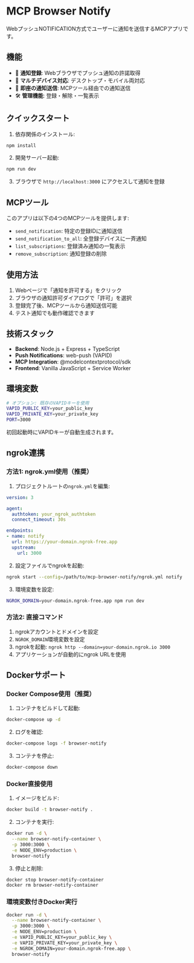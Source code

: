 # MCP Browser Notify

WebプッシュNOTIFICATION方式でユーザーに通知を送信するMCPアプリです。

## 機能

- 🔔 **通知登録**: Webブラウザでプッシュ通知の許諾取得
- 📱 **マルチデバイス対応**: デスクトップ・モバイル両対応
- 🚀 **即座の通知送信**: MCPツール経由での通知送信
- 🛠️ **管理機能**: 登録・解除・一覧表示

## クイックスタート

1. 依存関係のインストール:
```bash
npm install
```

2. 開発サーバー起動:
```bash
npm run dev
```

3. ブラウザで `http://localhost:3000` にアクセスして通知を登録

## MCPツール

このアプリは以下の4つのMCPツールを提供します:

- `send_notification`: 特定の登録IDに通知送信
- `send_notification_to_all`: 全登録デバイスに一斉通知
- `list_subscriptions`: 登録済み通知の一覧表示
- `remove_subscription`: 通知登録の削除

## 使用方法

1. Webページで「通知を許可する」をクリック
2. ブラウザの通知許可ダイアログで「許可」を選択
3. 登録完了後、MCPツールから通知送信可能
4. テスト通知でも動作確認できます

## 技術スタック

- **Backend**: Node.js + Express + TypeScript
- **Push Notifications**: web-push (VAPID)
- **MCP Integration**: @modelcontextprotocol/sdk
- **Frontend**: Vanilla JavaScript + Service Worker

## 環境変数

```bash
# オプション: 既存のVAPIDキーを使用
VAPID_PUBLIC_KEY=your_public_key
VAPID_PRIVATE_KEY=your_private_key
PORT=3000
```

初回起動時にVAPIDキーが自動生成されます。

## ngrok連携

### 方法1: ngrok.yml使用（推奨）

1. プロジェクトルートの`ngrok.yml`を編集:
```yaml
version: 3

agent:
  authtoken: your_ngrok_authtoken
  connect_timeout: 30s

endpoints:
- name: notify
  url: https://your-domain.ngrok-free.app
  upstream:
    url: 3000
```

2. 設定ファイルでngrokを起動:
```bash
ngrok start --config=/path/to/mcp-browser-notify/ngrok.yml notify
```

3. 環境変数を設定:
```bash
NGROK_DOMAIN=your-domain.ngrok-free.app npm run dev
```

### 方法2: 直接コマンド

1. ngrokアカウントとドメインを設定
2. `NGROK_DOMAIN`環境変数を設定
3. ngrokを起動: `ngrok http --domain=your-domain.ngrok.io 3000`
4. アプリケーションが自動的にngrok URLを使用

## Dockerサポート

### Docker Compose使用（推奨）

1. コンテナをビルドして起動:
```bash
docker-compose up -d
```

2. ログを確認:
```bash
docker-compose logs -f browser-notify
```

3. コンテナを停止:
```bash
docker-compose down
```

### Docker直接使用

1. イメージをビルド:
```bash
docker build -t browser-notify .
```

2. コンテナを実行:
```bash
docker run -d \
  --name browser-notify-container \
  -p 3000:3000 \
  -e NODE_ENV=production \
  browser-notify
```

3. 停止と削除:
```bash
docker stop browser-notify-container
docker rm browser-notify-container
```

### 環境変数付きDocker実行

```bash
docker run -d \
  --name browser-notify-container \
  -p 3000:3000 \
  -e NODE_ENV=production \
  -e VAPID_PUBLIC_KEY=your_public_key \
  -e VAPID_PRIVATE_KEY=your_private_key \
  -e NGROK_DOMAIN=your-domain.ngrok-free.app \
  browser-notify
```